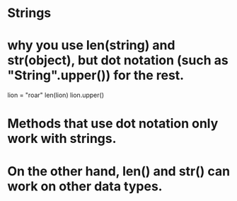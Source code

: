 # Strings 

# why you use len(string) and str(object), but dot notation (such as "String".upper()) for the rest.
lion = "roar"
len(lion)
lion.upper()
# Methods that use dot notation only work with strings.
# On the other hand, len() and str() can work on other data types.
